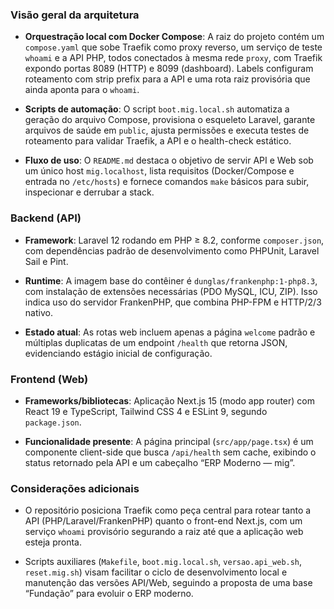 ### Visão geral da arquitetura

* **Orquestração local com Docker Compose**: A raiz do projeto contém um `compose.yaml` que sobe Traefik como proxy reverso, um serviço de teste `whoami` e a API PHP, todos conectados à mesma rede `proxy`, com Traefik expondo portas 8089 (HTTP) e 8099 (dashboard). Labels configuram roteamento com strip prefix para a API e uma rota raiz provisória que ainda aponta para o `whoami`.

* **Scripts de automação**: O script `boot.mig.local.sh` automatiza a geração do arquivo Compose, provisiona o esqueleto Laravel, garante arquivos de saúde em `public`, ajusta permissões e executa testes de roteamento para validar Traefik, a API e o health-check estático.

* **Fluxo de uso**: O `README.md` destaca o objetivo de servir API e Web sob um único host `mig.localhost`, lista requisitos (Docker/Compose e entrada no `/etc/hosts`) e fornece comandos `make` básicos para subir, inspecionar e derrubar a stack.


### Backend (API)

* **Framework**: Laravel 12 rodando em PHP ≥ 8.2, conforme `composer.json`, com dependências padrão de desenvolvimento como PHPUnit, Laravel Sail e Pint.

* **Runtime**: A imagem base do contêiner é `dunglas/frankenphp:1-php8.3`, com instalação de extensões necessárias (PDO MySQL, ICU, ZIP). Isso indica uso do servidor FrankenPHP, que combina PHP-FPM e HTTP/2/3 nativo.

* **Estado atual**: As rotas web incluem apenas a página `welcome` padrão e múltiplas duplicatas de um endpoint `/health` que retorna JSON, evidenciando estágio inicial de configuração.


### Frontend (Web)

* **Frameworks/bibliotecas**: Aplicação Next.js 15 (modo app router) com React 19 e TypeScript, Tailwind CSS 4 e ESLint 9, segundo `package.json`.

* **Funcionalidade presente**: A página principal (`src/app/page.tsx`) é um componente client-side que busca `/api/health` sem cache, exibindo o status retornado pela API e um cabeçalho “ERP Moderno — mig”.


### Considerações adicionais

* O repositório posiciona Traefik como peça central para rotear tanto a API (PHP/Laravel/FrankenPHP) quanto o front-end Next.js, com um serviço `whoami` provisório segurando a raiz até que a aplicação web esteja pronta.

* Scripts auxiliares (`Makefile`, `boot.mig.local.sh`, `versao.api_web.sh`, `reset.mig.sh`) visam facilitar o ciclo de desenvolvimento local e manutenção das versões API/Web, seguindo a proposta de uma base “Fundação” para evoluir o ERP moderno.

